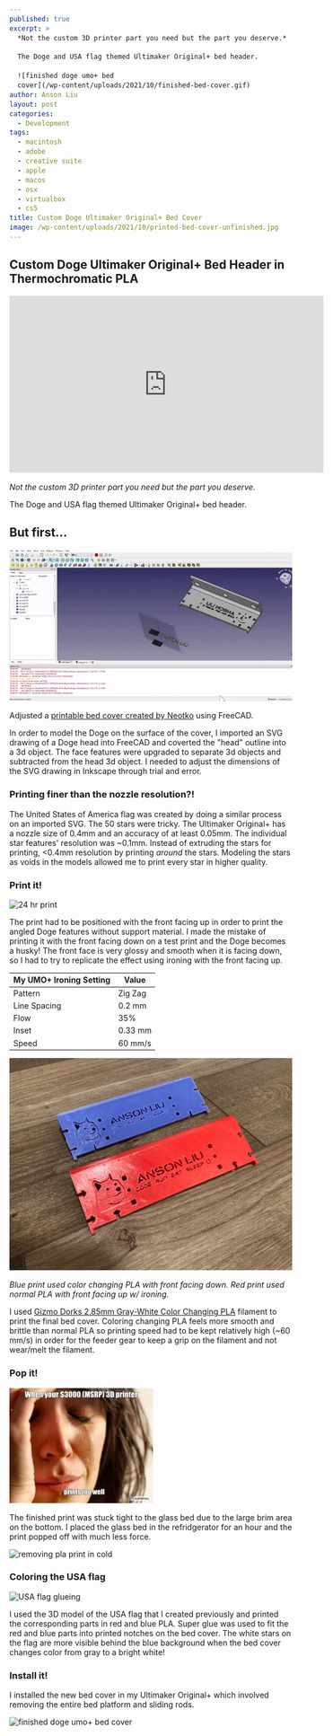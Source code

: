 ```yaml
---
published: true
excerpt: >
  *Not the custom 3D printer part you need but the part you deserve.*

  The Doge and USA flag themed Ultimaker Original+ bed header. 

  ![finished doge umo+ bed
  cover](/wp-content/uploads/2021/10/finished-bed-cover.gif)
author: Anson Liu
layout: post
categories:
  - Development
tags:
  - macintosh
  - adobe
  - creative suite
  - apple
  - macos
  - osx
  - virtualbox
  - cs5
title: Custom Doge Ultimaker Original+ Bed Cover
image: /wp-content/uploads/2021/10/printed-bed-cover-unfinished.jpg
---
```

## Custom Doge Ultimaker Original+ Bed Header in Thermochromatic PLA

<iframe width="560" height="315" src="https://www.youtube.com/embed/PIolxWzFIAA" title="YouTube video player" frameborder="0" allow="accelerometer; autoplay; clipboard-write; encrypted-media; gyroscope; picture-in-picture" allowfullscreen></iframe>

*Not the custom 3D printer part you need but the part you deserve.*

The Doge and USA flag themed Ultimaker Original+ bed header. 

## But first...

![Modeling doge ultimaker bed cover in freecad](/wp-content/uploads/2021/10/freecad-compilation.gif)

Adjusted a [printable bed cover created by Neotko](https://www.youmagine.com/designs/umo-bed-cover-step) using FreeCAD. 

In order to model the Doge on the surface of the cover, I imported an SVG drawing of a Doge head into FreeCAD and coverted the "head" outline into a 3d object. The face features were upgraded to separate 3d objects and subtracted from the head 3d object. I needed to adjust the dimensions of the SVG drawing in Inkscape through trial and error.

### Printing finer than the nozzle resolution?!

The United States of America flag was created by doing a similar process on an imported SVG. The 50 stars were tricky. The Ultimaker Original+ has a nozzle size of 0.4mm and an accuracy of at least 0.05mm. The individual star features' resolution was ~0.1mm. Instead of extruding the stars for printing, <0.4mm resolution by printing *around* the stars. Modeling the stars as voids in the models allowed me to print every star in higher quality.

### Print it!

![24 hr print](/wp-content/uploads/2021/10/print-timelapse.gif)

The print had to be positioned with the front facing up in order to print the angled Doge features without support material. I made the mistake of printing it with the front facing down on a test print and the Doge becomes a husky! The front face is very glossy and smooth when it is facing down, so I had to try to replicate the effect using ironing with the front facing up. 

| My UMO+ Ironing Setting | Value |
| --- | --- |
| Pattern | Zig Zag |
| Line Spacing | 0.2 mm |
| Flow | 35% |
| Inset | 0.33 mm |
| Speed | 60 mm/s |

![test umo+ bed cover prints](/wp-content/uploads/2021/10/test-bed-cover-prints.jpg)

*Blue print used color changing PLA with front facing down. Red print used normal PLA with front facing up w/ ironing.*

I used [Gizmo Dorks 2.85mm Gray-White Color Changing PLA](https://gizmodorks.com/pla-3d-printer-filament/) filament to print the final bed cover. Coloring changing PLA feels more smooth and brittle than normal PLA so printing speed had to be kept relatively high (~60 mm/s) in order for the feeder gear to keep a grip on the filament and not wear/melt the filament.

### Pop it!

![oh no, it printed too well](/wp-content/uploads/2021/10/3d-printer-first-world.jpeg)

The finished print was stuck tight to the glass bed due to the large brim area on the bottom. I placed the glass bed in the refridgerator for an hour and the print popped off with much less force. 

![removing pla print in cold](/wp-content/uploads/2021/10/popping-off-print.gif)

### Coloring the USA flag

![USA flag glueing](/wp-content/uploads/2021/10/usa-flag-glueing.gif)

I used the 3D model of the USA flag that I created previously and printed the corresponding parts in red and blue PLA. Super glue was used to fit the red and blue parts into printed notches on the bed cover. The white stars on the flag are more visible behind the blue background when the bed cover changes color from gray to a bright white!

### Install it!

I installed the new bed cover in my Ultimaker Original+ which involved removing the entire bed platform and sliding rods. 

![finished doge umo+ bed cover](/wp-content/uploads/2021/10/finished-bed-cover.gif)
